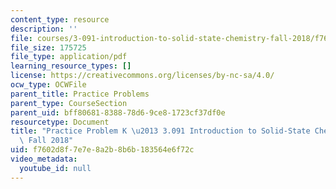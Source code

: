 ```yaml
---
content_type: resource
description: ''
file: courses/3-091-introduction-to-solid-state-chemistry-fall-2018/f7602d8f7e7e8a2b8b6b183564e6f72c_MIT3_091F18_PPK.pdf
file_size: 175725
file_type: application/pdf
learning_resource_types: []
license: https://creativecommons.org/licenses/by-nc-sa/4.0/
ocw_type: OCWFile
parent_title: Practice Problems
parent_type: CourseSection
parent_uid: bff80681-8388-78d6-9ce8-1723cf37df0e
resourcetype: Document
title: "Practice Problem K \u2013 3.091 Introduction to Solid-State Chemistry \u2013\
  \ Fall 2018"
uid: f7602d8f-7e7e-8a2b-8b6b-183564e6f72c
video_metadata:
  youtube_id: null
---
```


